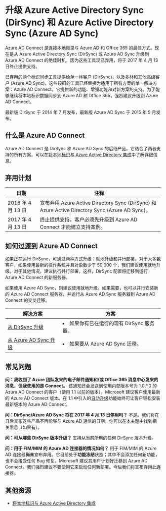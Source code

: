 <properties
    pageTitle="从 DirSync 和 Azure AD Sync 升级 | Azure"
    description="介绍如何从 DirSync 和 Azure AD Sync 升级到 Azure AD Connect。"
    services="active-directory"
    documentationcenter=""
    author="andkjell"
    manager="femila"
    editor="" />
<tags
    ms.assetid="bd68fb88-110b-4d76-978a-233e15590803"
    ms.service="active-directory"
    ms.workload="identity"
    ms.tgt_pltfrm="na"
    ms.devlang="na"
    ms.topic="article"
    ms.date="02/07/2017"
    wacn.date="03/07/2017"
    ms.author="billmath" />  


# 升级 Azure Active Directory Sync (DirSync) 和 Azure Active Directory Sync (Azure AD Sync)
Azure AD Connect 是连接本地目录与 Azure AD 和 Office 365 的最佳方式。现在是从 Azure Active Directory Sync (DirSync) 或 Azure AD Sync 升级到 Azure AD Connect 的绝佳时机，因为这些工具现已弃用，将于 2017 年 4 月 13 日终止提供支持。

已弃用的两个标识同步工具提供给单一林客户 (DirSync)，以及多林和其他高级客户 (Azure AD Sync)。这些较旧的工具已经替换为适用于所有方案的单一解决方案：Azure AD Connect。它提供新的功能、增强功能和对新方案的支持。为了能够继续将本地标识数据同步到 Azure AD 和 Office 365，强烈建议升级到 Azure AD Connect。

最新版 DirSync 于 2014 年 7 月发布，最新版 Azure AD Sync 于 2015 年 5 月发布。

## 什么是 Azure AD Connect
Azure AD Connect 是 DirSync 和 Azure AD Sync 的后继产品。它结合了两者支持的所有方案。可以在[将本地标识与 Azure Active Directory 集成](/documentation/articles/active-directory-aadconnect/)中了解详细信息。

## 弃用计划
| 日期 | 注释 |
| --- | --- |
| 2016 年 4 月 13 日 |宣布弃用 Azure Active Directory Sync (DirSync) 和 Azure Active Directory Sync (Azure AD Sync)。 |
| 2017 年 4 月 13 日 |终止提供支持。客户必须先升级到 Azure AD Connect 才能建立支持案例。 |

## 如何过渡到 Azure AD Connect
如果正在运行 DirSync，可通过两种方式升级：就地升级和并行部署。对于大多数客户，如果使用最新的操作系统并且对象数少于 50,000 个，我们建议使用就地升级。对于其他情况，建议执行并行部署，这样，DirSync 配置将迁移到运行 Azure AD Connect 的新服务器。

如果使用 Azure AD Sync，则建议使用就地升级。如果需要，也可以并行安装新的 Azure AD Connect 服务器，并运行从 Azure AD Sync 服务器到 Azure AD Connect 的交叉迁移。

| 解决方案 | 方案 |
| --- | --- |
| [从 DirSync 升级](/documentation/articles/active-directory-aadconnect-dirsync-upgrade-get-started/) |<li>如果你有已在运行的现有 DirSync 服务器。</li> |
| [从 Azure AD Sync 升级](/documentation/articles/active-directory-aadconnect-upgrade-previous-version/) |<li>如果要从 Azure AD Sync 迁移。</li> |


## 常见问题
**问：我收到了 Azure 团队发来的电子邮件通知和/或 Office 365 消息中心发来的消息，但我使用的是 Connect。** 
该通知还会发送到使用内部版本号为 1.0.*.0 的 Azure AD Connect 的客户（使用 1.1 以前的版本）。Microsoft 建议客户使用最新的 Azure AD Connect 版本。在 1.1 中引入的[自动升级](/documentation/articles/active-directory-aadconnect-feature-automatic-upgrade/)功能始终可让客户轻松安装最新版本的 Azure AD Connect。

**问：DirSync/Azure AD Sync 将在 2017 年 4 月 13 日停用吗？** 
不是。我们将在日后宣布这些产品不再能够与 Azure AD 通信的日期。你可以在本主题中找到相关信息（如果有）。

**问：可从哪些 DirSync 版本升级？** 
支持从当前所用的任何 DirSync 版本升级。

**问：用于 FIM/MIM 的 Azure AD 连接器的情况如何？** 
用于 FIM/MIM 的 Azure AD 连接器**尚未**宣布弃用。它目前处于**功能冻结**状态；其中不会添加任何新功能，也不会接受任何 Bug 修复。Microsoft 建议其用户计划好迁移到 Azure AD Connect。我们强烈建议不要使用它来启动任何新部署。今后我们将宣布弃用此连接器。

## 其他资源
- [将本地标识与 Azure Active Directory 集成](/documentation/articles/active-directory-aadconnect/)

<!---HONumber=Mooncake_0227_2017-->
<!---Update_Description: wording update -->